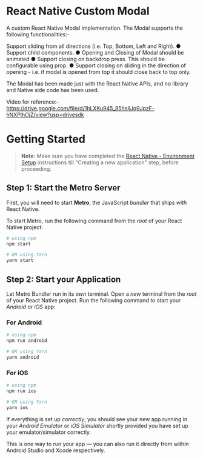 # React Native Custom Modal
A custom React Native Modal implementation. The Modal supports the following functionalities:-

Support sliding from all directions (i.e. Top, Bottom, Left and Right).
● Support child components.
● Opening and Closing of Modal should be animated
● Support closing on backdrop press. This should be configurable using prop.
● Support closing on sliding in the direction of opening - i.e. if modal is opened from top it should close back to top only.

The Modal has been made just with the React Native APIs, and no library and Native side code has been used.

Video for reference:- https://drive.google.com/file/d/1hLXKu945_85hsIjJq9JpzF-hNXPlhOjZ/view?usp=drivesdk

# Getting Started

>**Note**: Make sure you have completed the [React Native - Environment Setup](https://reactnative.dev/docs/environment-setup) instructions till "Creating a new application" step, before proceeding.

## Step 1: Start the Metro Server

First, you will need to start **Metro**, the JavaScript _bundler_ that ships _with_ React Native.

To start Metro, run the following command from the _root_ of your React Native project:

```bash
# using npm
npm start

# OR using Yarn
yarn start
```

## Step 2: Start your Application

Let Metro Bundler run in its _own_ terminal. Open a _new_ terminal from the _root_ of your React Native project. Run the following command to start your _Android_ or _iOS_ app:

### For Android

```bash
# using npm
npm run android

# OR using Yarn
yarn android
```

### For iOS

```bash
# using npm
npm run ios

# OR using Yarn
yarn ios
```

If everything is set up _correctly_, you should see your new app running in your _Android Emulator_ or _iOS Simulator_ shortly provided you have set up your emulator/simulator correctly.

This is one way to run your app — you can also run it directly from within Android Studio and Xcode respectively.
